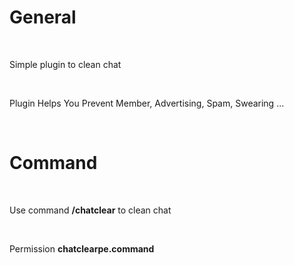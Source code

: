 # General

<br>

Simple plugin to clean chat

<br>

Plugin Helps You Prevent Member, Advertising, Spam, Swearing ...

<br>

# Command

<br>

Use command **/chatclear** to clean chat

<br>

Permission **chatclearpe.command**
